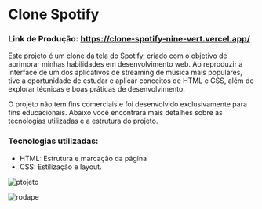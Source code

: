 # Clone Spotify 

### Link de Produção: https://clone-spotify-nine-vert.vercel.app/

Este projeto é um clone da tela do Spotify, criado com o objetivo de aprimorar minhas habilidades em desenvolvimento web. Ao reproduzir a interface de um dos aplicativos de streaming de música mais populares, tive a oportunidade de estudar e aplicar conceitos de HTML e CSS, além de explorar técnicas e boas práticas de desenvolvimento.

O projeto não tem fins comerciais e foi desenvolvido exclusivamente para fins educacionais. Abaixo você encontrará mais detalhes sobre as tecnologias utilizadas e a estrutura do projeto.

### Tecnologias utilizadas:

- HTML: Estrutura e marcação da página
- CSS: Estilização e layout.

 ![ptojeto](https://github.com/Leandro-Salazar/Clone_Spotify/assets/118403950/d8142501-704a-42c4-aab1-b47074ac65f8)

![rodape](https://github.com/Leandro-Salazar/Clone_Spotify/assets/118403950/7ea607c9-b682-4fb1-9dcb-453d77ac2060)
